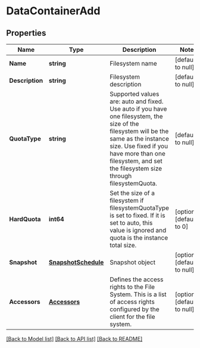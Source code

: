 # DataContainerAdd

## Properties
Name | Type | Description | Notes
------------ | ------------- | ------------- | -------------
**Name** | **string** | Filesystem name | [default to null]
**Description** | **string** | Filesystem description | [default to null]
**QuotaType** | **string** | Supported values are: auto and fixed. Use auto if you have one filesystem, the size of the filesystem will be the same as the instance size. Use fixed if you have more than one filesystem, and set the filesystem size through filesystemQuota. | [default to null]
**HardQuota** | **int64** | Set the size of a filesystem if filesystemQuotaType is set to fixed. If it is set to auto, this value is ignored and quota is the instance total size. | [optional] [default to 0]
**Snapshot** | [**SnapshotSchedule**](snapshot_schedule.md) | Snapshot object | [optional] [default to null]
**Accessors** | [**Accessors**](accessors.md) | Defines the access rights to the File System. This is a list of access rights configured by the client for the file system. | [optional] [default to null]

[[Back to Model list]](../README.md#documentation-for-models) [[Back to API list]](../README.md#documentation-for-api-endpoints) [[Back to README]](../README.md)


